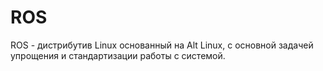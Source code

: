 # ROS
ROS - дистрибутив Linux основанный на Alt Linux, с основной задачей упрощения и стандартизации работы с системой.
